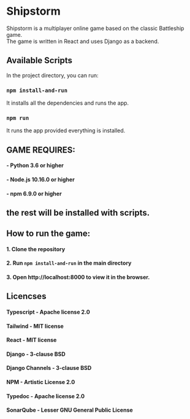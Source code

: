 # Shipstorm

Shipstorm is a multiplayer online game based on the classic Battleship game.\
The game is written in React and uses Django as a backend.

## Available Scripts

In the project directory, you can run:

### `npm install-and-run`

It installs all the dependencies and runs the app.

### `npm run`

It runs the app provided everything is installed.

## GAME REQUIRES:
#### - Python 3.6 or higher
#### - Node.js 10.16.0 or higher
#### - npm 6.9.0 or higher

## the rest will be installed with scripts.

## How to run the game:
#### 1. Clone the repository
#### 2. Run `npm install-and-run` in the main directory
#### 3. Open http://localhost:8000 to view it in the browser.


## Licencses

#### Typescript - Apache license 2.0
#### Tailwind - MIT license
#### React - MIT license
#### Django - 3-clause BSD
#### Django Channels - 3-clause BSD
#### NPM - Artistic License 2.0
#### Typedoc - Apache license 2.0
#### SonarQube - Lesser GNU General Public License